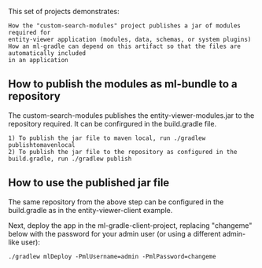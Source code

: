 This set of projects demonstrates:
    
    How the "custom-search-modules" project publishes a jar of modules required for 
    entity-viewer application (modules, data, schemas, or system plugins)
    How an ml-gradle can depend on this artifact so that the files are automatically included 
    in an application

## How to publish the modules as ml-bundle to a repository

The custom-search-modules publishes the entity-viewer-modules.jar to the repository required. 
It can be confirgured in the build.gradle file.

    1) To publish the jar file to maven local, run ./gradlew publishtomavenlocal
    2) To publish the jar file to the repository as configured in the build.gradle, run ./gradlew publish


## How to use the published jar file

The same repository from the above step can be configured in the build.gradle as in the 
entity-viewer-client example.

Next, deploy the app in the ml-gradle-client-project, replacing "changeme" below with the 
password for your admin user (or using a different admin-like user):
    
    ./gradlew mlDeploy -PmlUsername=admin -PmlPassword=changeme
